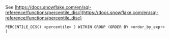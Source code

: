 See [https://docs.snowflake.com/en/sql-reference/functions/percentile_disc](https://docs.snowflake.com/en/sql-reference/functions/percentile_disc)
```
PERCENTILE_DISC( <percentile> ) WITHIN GROUP (ORDER BY <order_by_expr> )
```
